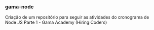 ### gama-node

Criação de um repositório para seguir as atividades do cronograma de Node JS Parte 1 - Gama Academy (Hiring Coders)
